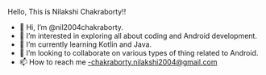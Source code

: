 


Hello, This is Nilakshi Chakraborty!!





- 👋 Hi, I’m @nil2004chakraborty.
- 👀 I’m interested in exploring all about coding and Android development.
- 🌱 I’m currently learning Kotlin and Java.
- 💞️ I’m looking to collaborate on various types of thing related to Android.
- 📫 How to reach me -chakraborty.nilakshi2004@gmail.com

<!---
nil2004chakraborty/nil2004chakraborty is a ✨ special ✨ repository because its `README.md` (this file) appears on your GitHub profile.
You can click the Preview link to take a look at your changes.
--->
